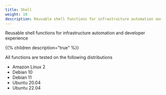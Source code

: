 ```yaml
---
title: Shell
weight: 10
description: Reusable shell functions for infrastructure automation and developer experience
---
```


Reusable shell functions for infrastructure automation and developer experience 

{{% children description="true" %}}


All functions are tested on the following distributions

* Amazon Linux 2
* Debian 10
* Debian 11
* Ubuntu 20.04 
* Ubuntu 22.04
